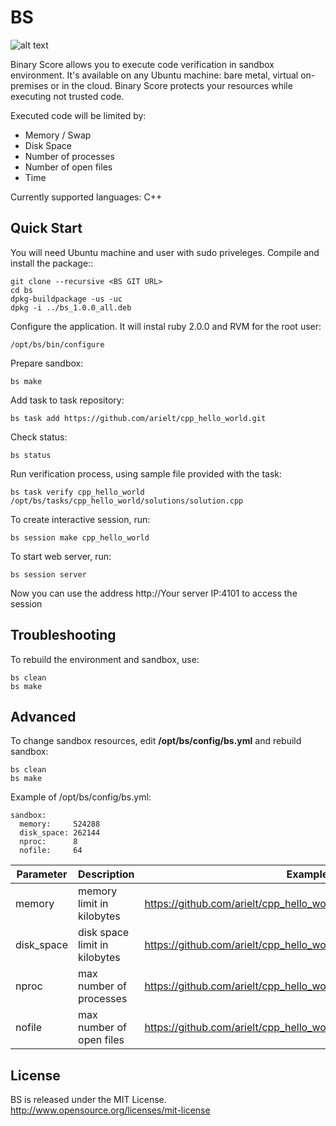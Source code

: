 BS
==

![alt text](https://raw2.github.com/arielt/bs/master/BS.png "BS Web GUI")

Binary Score allows you to execute code verification in sandbox environment. It's available on any Ubuntu machine: bare metal, virtual on-premises or in the cloud. Binary Score protects your resources while executing not trusted code. 

Executed code will be limited by:

 * Memory / Swap
 * Disk Space
 * Number of processes
 * Number of open files
 * Time
 
Currently supported languages: C++


## Quick Start

You will need Ubuntu machine and user with sudo priveleges.
Compile and install the package::

    git clone --recursive <BS GIT URL>
    cd bs
    dpkg-buildpackage -us -uc
    dpkg -i ../bs_1.0.0_all.deb

Configure the application. It will instal ruby 2.0.0 and RVM for the root user:

    /opt/bs/bin/configure

Prepare sandbox:

    bs make
        
Add task to task repository:

    bs task add https://github.com/arielt/cpp_hello_world.git
    
Check status:

    bs status

Run verification process, using sample file provided with the task:

    bs task verify cpp_hello_world /opt/bs/tasks/cpp_hello_world/solutions/solution.cpp

To create interactive session, run:
    
    bs session make cpp_hello_world

To start web server, run:

    bs session server 

Now you can use the address http://Your server IP:4101 to access the session


## Troubleshooting

To rebuild the environment and sandbox, use:

    bs clean
    bs make

## Advanced

To change sandbox resources, edit **/opt/bs/config/bs.yml** and rebuild sandbox:

    bs clean
    bs make

Example of /opt/bs/config/bs.yml:

    sandbox:
      memory:     524288
      disk_space: 262144
      nproc:      8
      nofile:     64

Parameter     | Description | Example of neutralized action
------------- | ----------- | -----------------
memory        | memory limit in kilobytes | https://github.com/arielt/cpp_hello_world/blob/master/solutions/solution_malloc_bomb.cpp
disk_space    | disk space limit in kilobytes | https://github.com/arielt/cpp_hello_world/blob/master/solutions/solution_hd_explosion.cpp
nproc       | max number of processes | https://github.com/arielt/cpp_hello_world/blob/master/solutions/solution_fork_bomb.cpp
nofile       | max number of open files | https://github.com/arielt/cpp_hello_world/blob/master/solutions/solution_multiple_files.cpp



## License

BS is released under the MIT License. http://www.opensource.org/licenses/mit-license

